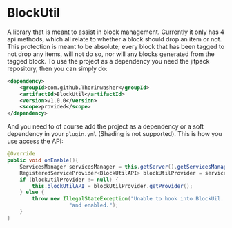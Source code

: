 # BlockUtil

A library that is meant to assist in block management. Currently it only has 4 api methods, which all relate to whether a block should drop an item or not. This protection is meant to be absolute; every block that has been tagged to not drop any items, will not do so, nor will any blocks generated from the tagged block. To use the project as a dependency you need the jitpack repository, then you can simply do:
```xml
<dependency>
    <groupId>com.github.Thorinwasher</groupId>
    <artifactId>BlockUtil</artifactId>
    <version>v1.0.0</version>
    <scope>provided</scope>
</dependency>
```
And you need to of course add the project as a dependency or a soft dependency in your `plugin.yml` (Shading is not supported). This is how you use access the API:
```java
@Override
public void onEnable(){
    ServicesManager servicesManager = this.getServer().getServicesManager();
    RegisteredServiceProvider<BlockUtilAPI> blockUtilProvider = servicesManager.getRegistration(BlockUtilAPI.class);
    if (blockUtilProvider != null) {
        this.blockUtilAPI = blockUtilProvider.getProvider();
    } else {
        throw new IllegalStateException("Unable to hook into BlockUil. Make sure the BlockUil plugin is installed " +
                    "and enabled.");
    }
}
```
